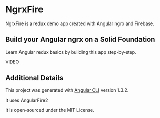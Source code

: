 # NgrxFire

NgrxFire is a redux demo app created with Angular ngrx and Firebase.

## Build your Angular ngrx on a Solid Foundation

Learn Angular redux basics by building this app step-by-step.

VIDEO

## Additional Details

This project was generated with [Angular CLI](https://github.com/angular/angular-cli) version 1.3.2.

It uses AngularFire2

It is open-sourced under the MIT License.

